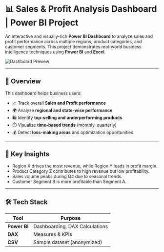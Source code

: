 # 📊 Sales & Profit Analysis Dashboard | Power BI Project

An interactive and visually-rich **Power BI Dashboard** to analyze sales and profit performance across multiple regions, product categories, and customer segments. This project demonstrates real-world business intelligence techniques using **Power BI** and **Excel**.

![Dashboard Preview]([assets/overview.png](https://github.com/Amit-Joe-coder/Power-BI-Sales-and-Porfit-Dashboard/blob/main/DashBoard.png))

---

## 🧠 Overview

This dashboard helps business users:
- 📈 Track overall **Sales and Profit performance**
- 🌍 Analyze **regional and state-wise performance**
- 🛍️ Identify **top-selling and underperforming products**
- ⏱️ Visualize **time-based trends** (monthly, quarterly)
- 💰 Detect **loss-making areas** and optimization opportunities

---

## 🎯 Key Insights

- Region X drives the most revenue, while Region Y leads in profit margin.
- Product Category Z contributes to high revenue but low profitability.
- Sales volume peaks during Q4 due to seasonal trends.
- Customer Segment B is more profitable than Segment A.

---

## 🛠️ Tech Stack

| Tool        | Purpose                          |
|-------------|----------------------------------|
| **Power BI** | Dashboarding, DAX Calculations   |
| **DAX**      | Measures & KPIs                  |
| **CSV**      | Sample dataset (anonymized)      |
